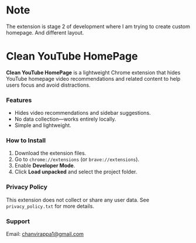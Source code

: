 # Note

The extension is stage 2 of development where I am trying to create custom homepage. And different layout.

# Clean YouTube HomePage

**Clean YouTube HomePage** is a lightweight Chrome extension that hides YouTube homepage video recommendations and related content to help users focus and avoid distractions.

### Features

- Hides video recommendations and sidebar suggestions.
- No data collection—works entirely locally.
- Simple and lightweight.

### How to Install

1. Download the extension files.
2. Go to `chrome://extensions` (or `brave://extensions`).
3. Enable **Developer Mode**.
4. Click **Load unpacked** and select the project folder.

### Privacy Policy

This extension does not collect or share any user data. See `privacy_policy.txt` for more details.

### Support

Email: chanvirappa1@gmail.com
